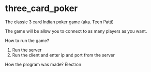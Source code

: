 # three_card_poker
The classic 3 card Indian poker game (aka. Teen Patti)

The game will be allow you to connect to as many players as you want.

How to run the game?
1. Run the server
2. Run the client and enter ip and port from the server

How the program was made?
Electron
